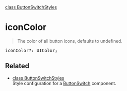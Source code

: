 [class ButtonSwitchStyles](ButtonSwitchStyles.md)

# iconColor

> The color of all button icons, defaults to undefined.

<pre class="docgen_signature">iconColor?: UIColor;</pre>

## Related

- [<!--{ref:class}-->class ButtonSwitchStyles](ButtonSwitchStyles.md) \
    Style configuration for a [ButtonSwitch](ButtonSwitch.md) component.
